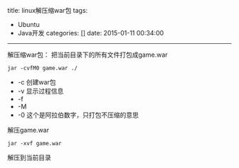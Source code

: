 title: linux解压缩war包
tags:
  - Ubuntu
  - Java开发
categories: []
date: 2015-01-11 00:34:00
---
解压缩war包：
把当前目录下的所有文件打包成game.war
``` 
jar -cvfM0 game.war ./
```
- -c   创建war包
- -v   显示过程信息
- -f    
- -M
- -0   这个是阿拉伯数字，只打包不压缩的意思
 
解压game.war
```
jar -xvf game.war
```
解压到当前目录